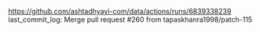 https://github.com/ashtadhyayi-com/data/actions/runs/6839338239
last_commit_log: Merge pull request #260 from tapaskhanra1998/patch-115